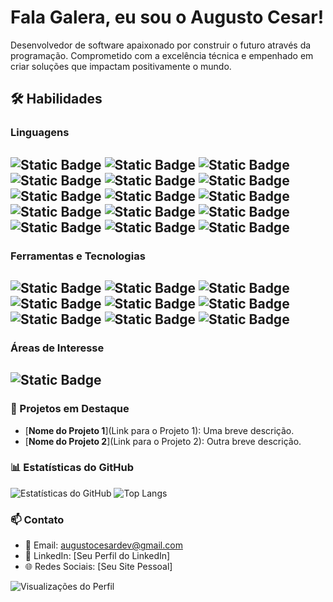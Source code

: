 # Fala Galera, eu sou o Augusto Cesar!

Desenvolvedor de software apaixonado por construir o futuro através da programação. Comprometido com a excelência técnica e empenhado em criar soluções que impactam positivamente o mundo.


## 🛠️ Habilidades

### Linguagens
![Static Badge](https://img.shields.io/badge/HTML5-red?style=plastic&logo=html5&logoColor=white&labelColor=grey&color=red)
![Static Badge](https://img.shields.io/badge/CSS3-blue?style=plastic&logo=css3&logoColor=white&labelColor=grey&color=blue)
![Static Badge](https://img.shields.io/badge/JavaScript-yellow?style=plastic&logo=Javascript&logoColor=white&labelColor=grey&color=yellow)
![Static Badge](https://img.shields.io/badge/JQuery-blue?style=plastic&logo=JQuery&logoColor=white&labelColor=grey&color=blue)
![Static Badge](https://img.shields.io/badge/Bootstrap-blueviolet?style=plastic&logo=Bootstrap&logoColor=white&labelColor=grey&color=blueviolet)
![Static Badge](https://img.shields.io/badge/SASS-ff69b4?style=plastic&logo=SASS&logoColor=white&labelColor=grey&color=ff69b4)
![Static Badge](https://img.shields.io/badge/Gulp-CF4647?style=plastic&logo=Gulp&logoColor=white&labelColor=grey&color=CF4647)
![Static Badge](https://img.shields.io/badge/LESS-1D365D?style=plastic&logo=Less&logoColor=white&labelColor=grey&color=1D365D)
![Static Badge](https://img.shields.io/badge/Typescript-3178C6?style=plastic&logo=Typescript&logoColor=white&labelColor=grey&color=3178C6)
![Static Badge](https://img.shields.io/badge/VueJS-4FC08D?style=plastic&logo=Vue.JS&logoColor=white&labelColor=grey&color=4FC08D)
![Static Badge](https://img.shields.io/badge/Redux-764ABC?style=plastic&logo=Redux&logoColor=white&labelColor=grey&color=764ABC)
![Static Badge](https://img.shields.io/badge/React-61DAFB?style=plastic&logo=React&logoColor=white&labelColor=grey&color=61DAFB)
![Static Badge](https://img.shields.io/badge/Cypress-17202C?style=plastic&logo=Cypress&logoColor=white&labelColor=grey&color=17202C)
![Static Badge](https://img.shields.io/badge/Python-3776AB?style=plastic&logo=Python&logoColor=white&labelColor=grey&color=3776AB)
![Static Badge](https://img.shields.io/badge/Django-092E20?style=plastic&logo=Django&logoColor=white&labelColor=grey&color=092E20)
---

### Ferramentas e Tecnologias
![Static Badge](https://img.shields.io/badge/Figma-F24E1E?style=plastic&logo=Figma&logoColor=white&labelColor=grey&color=F24E1E)
![Static Badge](https://img.shields.io/badge/Git-F05032?style=plastic&logo=Git&logoColor=white&labelColor=grey&color=F05032)
![Static Badge](https://img.shields.io/badge/Github-181717?style=plastic&logo=Github&logoColor=white&labelColor=grey&color=181717)
![Static Badge](https://img.shields.io/badge/Gitlab-FC6D26?style=plastic&logo=Gitlab&logoColor=white&labelColor=grey&color=FC6D26)
![Static Badge](https://img.shields.io/badge/VSCode-007ACC?style=plastic&logo=Visual%20Studio%20Code&logoColor=white&labelColor=grey&color=007ACC)
![Static Badge](https://img.shields.io/badge/Notion-000000?style=plastic&logo=Notion&logoColor=white&labelColor=grey&color=000000)
![Static Badge](https://img.shields.io/badge/Linux-FCC624?style=plastic&logo=Linux&logoColor=white&labelColor=grey&color=FCC624)
![Static Badge](https://img.shields.io/badge/MacOS-000000?style=plastic&logo=Macos&logoColor=white&labelColor=grey&color=000000)
![Static Badge](https://img.shields.io/badge/Adobe_Photoshop-31A8FF?style=plastic&logo=Adobe%20Photoshop&logoColor=white&labelColor=grey&color=31A8FF)
---

### Áreas de Interesse
![Static Badge](https://img.shields.io/badge/Desenvolvimento_Web-red?style=plastic&logoColor=red)
---

### 💼 Projetos em Destaque

- [**Nome do Projeto 1**](Link para o Projeto 1): Uma breve descrição.
- [**Nome do Projeto 2**](Link para o Projeto 2): Outra breve descrição.

### 📊 Estatísticas do GitHub

![Estatísticas do GitHub](https://github-readme-stats.vercel.app/api?username=AugustoCesarDev&show_icons=true&theme=dark)
![Top Langs](https://github-readme-stats.vercel.app/api/top-langs/?username=AugustoCesarDev&layout=compact&theme=dark)

### 📫 Contato

- 📧 Email: augustocesardev@gmail.com
- 💼 LinkedIn: [Seu Perfil do LinkedIn]
- 🌐 Redes Sociais: [Seu Site Pessoal]

<img src="https://komarev.com/ghpvc/?username=seu-usuario" alt="Visualizações do Perfil" />

